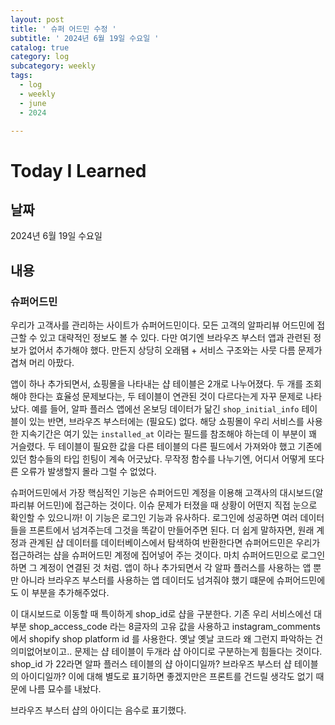 ```yaml
---
layout: post
title: ' 슈퍼 어드민 수정 '
subtitle: ' 2024년 6월 19일 수요일 '
catalog: true
category: log
subcategory: weekly
tags:
  - log
  - weekly
  - june
  - 2024

---
```


# Today I Learned

## 날짜

2024년 6월 19일 수요일

## 내용

### 슈퍼어드민

 우리가 고객사를 관리하는 사이트가 슈퍼어드민이다. 모든 고객의 알파리뷰 어드민에 접근할 수 있고 대략적인 정보도 볼 수 있다. 다만 여기엔 브라우즈 부스터 앱과 관련된 정보가 없어서 추가해야 했다. 만든지 상당히 오래됌 + 서비스 구조와는 사뭇 다름 문제가 겹쳐 머리 아팠다.

 앱이 하나 추가되면서, 쇼핑몰을 나타내는 샵 테이블은 2개로 나누어졌다. 두 개를 조회해야 한다는 효율성 문제보다는, 두 테이블이 연관된 것이 다르다는게 자꾸 문제로 나타났다. 예를 들어, 알파 플러스 앱에선 온보딩 데이터가 닮긴 `shop_initial_info` 테이블이 있는 반면, 브라우즈 부스터에는 (필요도) 없다. 해당 쇼핑몰이 우리 서비스를 사용한 지속기간은 여기 있는 `installed_at` 이라는 필드를 참조해야 하는데 이 부분이 꽤 거슬렸다. 두 테이블이 필요한 값을 다른 테이블의 다른 필드에서 가져와야 했고 기존에 있던 함수들의 타입 힌팅이 계속 어긋났다. 무작정 함수를 나누기엔, 어디서 어떻게 또다른 오류가 발생할지 몰라 그럴 수 없었다.

 슈퍼어드민에서 가장 핵심적인 기능은 슈퍼어드민 계정을 이용해 고객사의 대시보드(알파리뷰 어드민)에 접근하는 것이다. 이슈 문제가 터졌을 때 상황이 어떤지 직접 눈으로 확인할 수 있으니까! 이 기능은 로그인 기능과 유사하다. 로그인에 성공하면 여러 데이터들을 프론트에서 넘겨주는데 그것을 똑같이 만들어주면 된다. 더 쉽게 말하자면, 원래 계정과 관계된 샵 데이터를 데이터베이스에서 탐색하여 반환한다면 슈퍼어드민은 우리가 접근하려는 샵을 슈퍼어드민 계정에 집어넣어 주는 것이다. 마치 슈퍼어드민으로 로그인하면 그 계정이 연결된 것 처럼. 앱이 하나 추가되면서 각 알파 플러스를 사용하는 앱 뿐만 아니라 브라우즈 부스터를 사용하는 앱 데이터도 넘겨줘야 했기 떄문에 슈퍼어드민에도 이 부분을 추가해주었다.

  이 대시보드로 이동할 때 특이하게 shop_id로 샵을 구분한다. 기존 우리 서비스에선 대부분 shop_access_code 라는 8글자의 고유 값을 사용하고 instagram_comments에서 shopify shop platform id 를 사용한다. 옛날 옛날 코드라 왜 그런지 파악하는 건 의미없어보이고.. 문제는 샵 테이블이 두개라 샵 아이디로 구분하는게 힘들다는 것이다. shop_id 가 22라면 알파 플러스 테이블의 샵 아이디일까? 브라우즈 부스터 샵 테이블의 아이디일까? 이에 대해 별도로 표기하면 좋겠지만은 프론트를 건드릴 생각도 없기 때문에 나름 묘수를 내놨다.

 브라우즈 부스터 샵의 아이디는 음수로 표기했다.